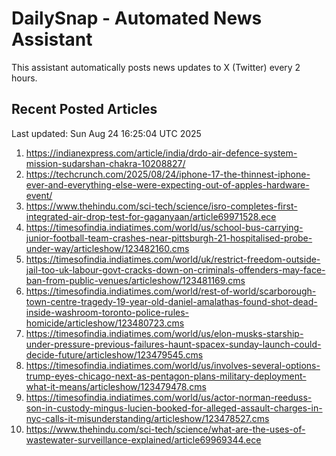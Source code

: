 # DailySnap - Automated News Assistant

This assistant automatically posts news updates to X (Twitter) every 2 hours.

## Recent Posted Articles

Last updated: Sun Aug 24 16:25:04 UTC 2025

1. https://indianexpress.com/article/india/drdo-air-defence-system-mission-sudarshan-chakra-10208827/
2. https://techcrunch.com/2025/08/24/iphone-17-the-thinnest-iphone-ever-and-everything-else-were-expecting-out-of-apples-hardware-event/
3. https://www.thehindu.com/sci-tech/science/isro-completes-first-integrated-air-drop-test-for-gaganyaan/article69971528.ece
4. https://timesofindia.indiatimes.com/world/us/school-bus-carrying-junior-football-team-crashes-near-pittsburgh-21-hospitalised-probe-under-way/articleshow/123482160.cms
5. https://timesofindia.indiatimes.com/world/uk/restrict-freedom-outside-jail-too-uk-labour-govt-cracks-down-on-criminals-offenders-may-face-ban-from-public-venues/articleshow/123481169.cms
6. https://timesofindia.indiatimes.com/world/rest-of-world/scarborough-town-centre-tragedy-19-year-old-daniel-amalathas-found-shot-dead-inside-washroom-toronto-police-rules-homicide/articleshow/123480723.cms
7. https://timesofindia.indiatimes.com/world/us/elon-musks-starship-under-pressure-previous-failures-haunt-spacex-sunday-launch-could-decide-future/articleshow/123479545.cms
8. https://timesofindia.indiatimes.com/world/us/involves-several-options-trump-eyes-chicago-next-as-pentagon-plans-military-deployment-what-it-means/articleshow/123479478.cms
9. https://timesofindia.indiatimes.com/world/us/actor-norman-reeduss-son-in-custody-mingus-lucien-booked-for-alleged-assault-charges-in-nyc-calls-it-misunderstanding/articleshow/123478527.cms
10. https://www.thehindu.com/sci-tech/science/what-are-the-uses-of-wastewater-surveillance-explained/article69969344.ece
